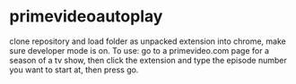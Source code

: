 # primevideoautoplay

clone repository and load folder as unpacked extension into chrome, make sure developer mode is on. 
To use: go to a primevideo.com page for a season of a tv show, then click the extension and type the episode number you want to start at, then press go.